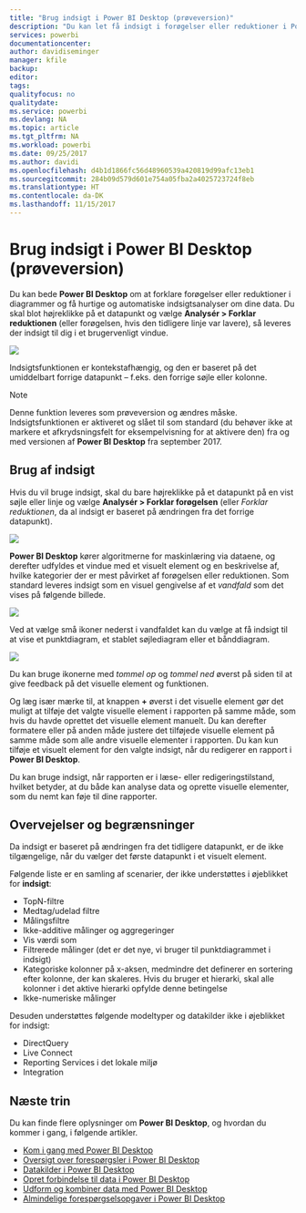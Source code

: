```yaml
---
title: "Brug indsigt i Power BI Desktop (prøveversion)"
description: "Du kan let få indsigt i forøgelser eller reduktioner i Power BI Desktop"
services: powerbi
documentationcenter: 
author: davidiseminger
manager: kfile
backup: 
editor: 
tags: 
qualityfocus: no
qualitydate: 
ms.service: powerbi
ms.devlang: NA
ms.topic: article
ms.tgt_pltfrm: NA
ms.workload: powerbi
ms.date: 09/25/2017
ms.author: davidi
ms.openlocfilehash: d4b1d1866fc56d48960539a420819d99afc13eb1
ms.sourcegitcommit: 284b09d579d601e754a05fba2a4025723724f8eb
ms.translationtype: HT
ms.contentlocale: da-DK
ms.lasthandoff: 11/15/2017
---
```

# <a name="use-insights-in-power-bi-desktop-preview"></a>Brug indsigt i Power BI Desktop (prøveversion)
Du kan bede **Power BI Desktop** om at forklare forøgelser eller reduktioner i diagrammer og få hurtige og automatiske indsigtsanalyser om dine data. Du skal blot højreklikke på et datapunkt og vælge **Analysér > Forklar reduktionen** (eller forøgelsen, hvis den tidligere linje var lavere), så leveres der indsigt til dig i et brugervenligt vindue.

![](media/desktop-insights/insights_01.png)

Indsigtsfunktionen er kontekstafhængig, og den er baseret på det umiddelbart forrige datapunkt – f.eks. den forrige søjle eller kolonne.

> [!NOTE]
> Denne funktion leveres som prøveversion og ændres måske. Indsigtsfunktionen er aktiveret og slået til som standard (du behøver ikke at markere et afkrydsningsfelt for eksempelvisning for at aktivere den) fra og med versionen af **Power BI Desktop** fra september 2017.
> 
> 

## <a name="using-insights"></a>Brug af indsigt
Hvis du vil bruge indsigt, skal du bare højreklikke på et datapunkt på en vist søjle eller linje og vælge **Analysér > Forklar forøgelsen** (eller *Forklar reduktionen*, da al indsigt er baseret på ændringen fra det forrige datapunkt).

![](media/desktop-insights/insights_02.png)

**Power BI Desktop** kører algoritmerne for maskinlæring via dataene, og derefter udfyldes et vindue med et visuelt element og en beskrivelse af, hvilke kategorier der er mest påvirket af forøgelsen eller reduktionen. Som standard leveres indsigt som en visuel gengivelse af et *vandfald* som det vises på følgende billede.

![](media/desktop-insights/insights_03.png)

Ved at vælge små ikoner nederst i vandfaldet kan du vælge at få indsigt til at vise et punktdiagram, et stablet søjlediagram eller et bånddiagram.

![](media/desktop-insights/insights_04.png)

Du kan bruge ikonerne med *tommel op* og *tommel ned* øverst på siden til at give feedback på det visuelle element og funktionen.

Og læg især mærke til, at knappen  **+**  øverst i det visuelle element gør det muligt at tilføje det valgte visuelle element i rapporten på samme måde, som hvis du havde oprettet det visuelle element manuelt. Du kan derefter formatere eller på anden måde justere det tilføjede visuelle element på samme måde som alle andre visuelle elementer i rapporten. Du kan kun tilføje et visuelt element for den valgte indsigt, når du redigerer en rapport i **Power BI Desktop**.

Du kan bruge indsigt, når rapporten er i læse- eller redigeringstilstand, hvilket betyder, at du både kan analyse data og oprette visuelle elementer, som du nemt kan føje til dine rapporter.

## <a name="considerations-and-limitations"></a>Overvejelser og begrænsninger
Da indsigt er baseret på ændringen fra det tidligere datapunkt, er de ikke tilgængelige, når du vælger det første datapunkt i et visuelt element. 

Følgende liste er en samling af scenarier, der ikke understøttes i øjeblikket for **indsigt**:

* TopN-filtre
* Medtag/udelad filtre
* Målingsfiltre
* Ikke-additive målinger og aggregeringer
* Vis værdi som
* Filtrerede målinger (det er det nye, vi bruger til punktdiagrammet i indsigt)
* Kategoriske kolonner på x-aksen, medmindre det definerer en sortering efter kolonne, der kan skaleres. Hvis du bruger et hierarki, skal alle kolonner i det aktive hierarki opfylde denne betingelse
* Ikke-numeriske målinger

Desuden understøttes følgende modeltyper og datakilder ikke i øjeblikket for indsigt:

* DirectQuery
* Live Connect
* Reporting Services i det lokale miljø
* Integration

## <a name="next-steps"></a>Næste trin
Du kan finde flere oplysninger om **Power BI Desktop**, og hvordan du kommer i gang, i følgende artikler.

* [Kom i gang med Power BI Desktop](desktop-getting-started.md)
* [Oversigt over forespørgsler i Power BI Desktop](desktop-query-overview.md)
* [Datakilder i Power BI Desktop](desktop-data-sources.md)
* [Opret forbindelse til data i Power BI Desktop](desktop-connect-to-data.md)
* [Udform og kombiner data med Power BI Desktop](desktop-shape-and-combine-data.md)
* [Almindelige forespørgselsopgaver i Power BI Desktop](desktop-common-query-tasks.md)   

